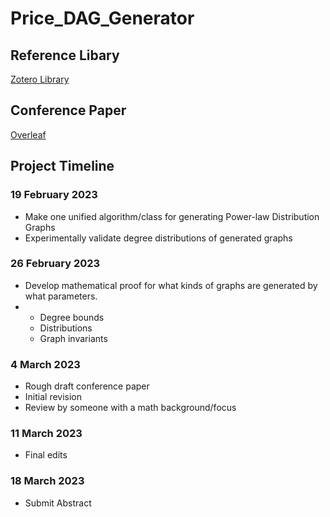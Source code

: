 # Price_DAG_Generator

## Reference Libary
[Zotero Library](https://www.zotero.org/groups/5398245/pricegraphgeneration/library)

## Conference Paper
[Overleaf](https://www.overleaf.com/5256848778bqcxpfjzcckc#c82b7a)

## Project Timeline

### 19 February 2023
* Make one unified algorithm/class for generating Power-law Distribution Graphs
* Experimentally validate degree distributions of generated graphs

### 26 February 2023
* Develop mathematical proof for what kinds of graphs are generated by what parameters.
* * Degree bounds
  * Distributions
  * Graph invariants
 
### 4 March 2023
* Rough draft conference paper
* Initial revision
* Review by someone with a math background/focus

### 11 March 2023
* Final edits

### 18 March 2023
* Submit Abstract
